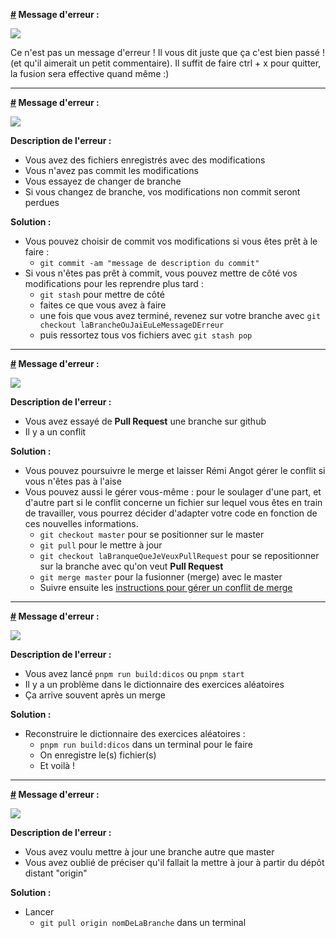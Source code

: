 **<a id="1" href="#1">#</a> Message d'erreur :**

![](img/Conflit-0.png)

Ce n'est pas un message d'erreur ! Il vous dit juste que ça c'est bien passé ! (et qu'il aimerait un petit commentaire). Il suffit de faire ctrl + x pour quitter, la fusion sera effective quand même :)

---
**<a id="2" href="#2">#</a> Message d'erreur :**

![](img/Erreur-1.png)

**Description de l'erreur :**
* Vous avez des fichiers enregistrés avec des modifications
* Vous n'avez pas commit les modifications
* Vous essayez de changer de branche
* Si vous changez de branche, vos modifications non commit seront perdues

**Solution :**
* Vous pouvez choisir de commit vos modifications si vous êtes prêt à le faire :
    * `git commit -am "message de description du commit"`
* Si vous n'êtes pas prêt à commit, vous pouvez mettre de côté vos modifications pour les reprendre plus tard :
    * `git stash` pour mettre de côté
    * faites ce que vous avez à faire
    * une fois que vous avez terminé, revenez sur votre branche avec `git checkout laBrancheOuJaiEuLeMessageDErreur`
    * puis ressortez tous vos fichiers avec `git stash pop`
---
**<a id="3" href="#3">#</a> Message d'erreur :**

![](img/Erreur-2.png)

**Description de l'erreur :**
* Vous avez essayé de **Pull Request** une branche sur github
* Il y a un conflit

**Solution :**
* Vous pouvez poursuivre le merge et laisser Rémi Angot gérer le conflit si vous n'êtes pas à l'aise
* Vous pouvez aussi le gérer vous-même : pour le soulager d'une part, et d'autre part si le conflit concerne un fichier sur lequel vous êtes en train de travailler, vous pourrez décider d'adapter votre code en fonction de ces nouvelles informations.
    * `git checkout master` pour se positionner sur le master
    * `git pull` pour le mettre à jour
    * `git checkout laBranqueQueJeVeuxPullRequest` pour se repositionner sur la branche avec qu'on veut **Pull Request**
    * `git merge master` pour la fusionner (merge) avec le master
    * Suivre ensuite les [instructions pour gérer un conflit de merge](tutorial-Utiliser_git_en_ligne_de_commandes.html#12)

---
**<a id="4" href="#4">#</a> Message d'erreur :**

![](img/Erreur-3.png)

**Description de l'erreur :**
* Vous avez lancé `pnpm run build:dicos` ou `pnpm start`
* Il y a un problème dans le dictionnaire des exercices aléatoires
* Ça arrive souvent après un merge

**Solution :**
* Reconstruire le dictionnaire des exercices aléatoires :
    * `pnpm run build:dicos` dans un terminal pour le faire
    * On enregistre le(s) fichier(s)
    * Et voilà !

---
**<a id="5" href="#5">#</a> Message d'erreur :**

![](img/Erreur-4.png)

**Description de l'erreur :**
* Vous avez voulu mettre à jour une branche autre que master
* Vous avez oublié de préciser qu'il fallait la mettre à jour à partir du dépôt distant "origin"

**Solution :**
* Lancer
    * `git pull origin nomDeLaBranche` dans un terminal